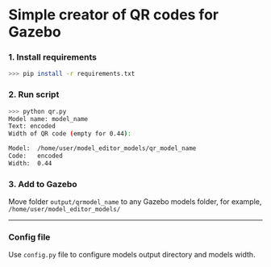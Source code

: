 # Simple creator of QR codes for Gazebo

### 1. Install requirements

```bash
>>> pip install -r requirements.txt
```

### 2. Run script

```bash
>>> python qr.py
Model name: model_name
Text: encoded
Width of QR code (empty for 0.44):

Model:  /home/user/model_editor_models/qr_model_name
Code:   encoded
Width:  0.44
```

### 3. Add to Gazebo

Move folder `output/qrmodel_name` to any Gazebo models folder, for example, `/home/user/model_editor_models/`

---

### Config file

Use `config.py` file to configure models output directory and models width.
